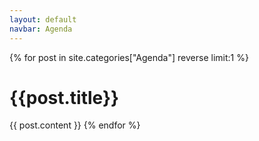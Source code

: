 ```yaml
---
layout: default
navbar: Agenda
---
```


{% for post in site.categories["Agenda"] reverse limit:1 %}
# **{{post.title}}**
{{ post.content }}
{% endfor %}
